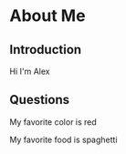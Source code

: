 # About Me

## Introduction

Hi I'm Alex

## Questions

My favorite color is red

My favorite food is spaghetti
